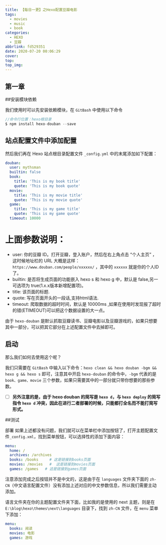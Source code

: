 ```yaml
---
title: 【每日一更】之Hexo配置豆瓣电影
tags:
  - movies
  - music
  - book
categories:
  - HEXO
  - 豆瓣
abbrlink: fd529351
date: 2020-07-20 00:06:29
cover:
top:
top_img:
---
```


## 第一章

##安装模块依赖

 我们使用时可以先安装依赖模块，在 `GitBash` 中使用以下命令 

```java
//命令行位置：hexo根目录
$ npm install hexo-douban --save
```

## 站点配置文件中添加配置

 然后我们再在 Hexo 站点根目录配置文件 `_config.yml` 中的末尾添加如下配置： 

```yml
douban:
  user: mythsman
  builtin: false
  book:
    title: 'This is my book title'
    quote: 'This is my book quote'
  movie:
    title: 'This is my movie title'
    quote: 'This is my movie quote'
  game:
    title: 'This is my game title'
    quote: 'This is my game quote'
  timeout: 10000
```

# 上面参数说明：

- user: 你的豆瓣 ID。打开豆瓣，登入账户，然后在右上角点击 “个人主页” ，这时候地址栏的 URL 大概是这样：`https://www.douban.com/people/xxxxxx/` ，其中的 `xxxxxx` 就是你的个人ID了。
- builtin: 是否将生成页面的功能嵌入 hexo s 和 hexo g 中，默认是 false,另一可选项为 true(1.x.x版本新增配置项)。
- title: 该页面的标题.
- quote: 写在页面开头的一段话,支持html语法.
- timeout: 爬取数据的超时时间，默认是 10000ms ,如果在使用时发现报了超时的错(ETIMEOUT)可以把这个数据设置的大一点。

由于 `hexo-douban` 是默认抓取豆瓣读书、豆瓣电影以及豆瓣游戏的，如果只想要其中一部分，可以把其它部分在上述配置文件中去掉即可。

## 启动

那么我们如何去使用这个呢？



我们只需要在 `GitBash` 中输入以下命令：`hexo clean && hexo douban -bgm && hexo g && hexo s` 即可，注意其中开启 `hexo-douban` 的命令中，`-bgm` 代表的是 `book、game、movie` 三个参数，如果只需要其中的一部分就只带你想要的那些参数。

- [ ]  **另外注意的是，由于 hexo douban 的简写是 `hexo d`，与 `hexo deploy` 的简写指令 `hexo d` 冲突，因此在进行二者部署的时候，只能都打全名而不能打简写形式。** 

##测试

 部署
如果上述都没有问题，我们就可以在菜单栏中添加按钮了，打开主题配置文件`_config.xml`，找到菜单按钮，可以选择性的添加下面内容： 

```yml
menu:
  home: /
  archives: /archives
  books: /books     # 这是链接到books页面
  movies: /movies   #  这是链接到movies页面
  games: /games   # 这是链接到games页面
```

注意添加完成之后按钮并不是中文的，这是由于在 `languages` 文件夹下面的 `zh-CN`（中文语言配置文件）没有添加上述对应的中文参数信息，所以我们需要主动添加。

语言文件夹在你的主题配置文件夹下面，比如我的是使用的 next 主题，则是在 `E:\blog\hexo\themes\next\languages` 目录下，找到 `zh-CN` 文件，在 `menu` 菜单下添加：

~~~yml
menu:
  books: 阅读
  movies: 电影
  games: 游戏
~~~

